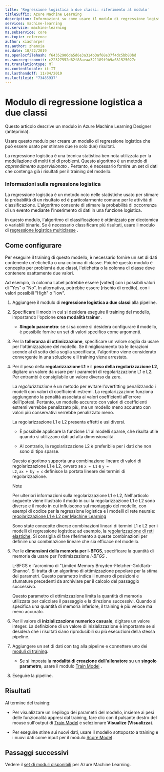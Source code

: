 ```yaml
---
title: 'Regressione logistica a due classi: riferimento al modulo'
titleSuffix: Azure Machine Learning
description: Informazioni su come usare il modulo di regressione logistica a due classi in Azure Machine Learning per creare un modello di regressione logistica che può essere usato per stimare due (e solo due) risultati.
services: machine-learning
ms.service: machine-learning
ms.subservice: core
ms.topic: reference
author: xiaoharper
ms.author: zhanxia
ms.date: 10/22/2019
ms.openlocfilehash: f64352906da5d6e3a314b3af68e37f4dc5bb80bd
ms.sourcegitcommit: c22327552d62f88aeaa321189f9b9a631525027c
ms.translationtype: MT
ms.contentlocale: it-IT
ms.lasthandoff: 11/04/2019
ms.locfileid: "73485937"
---
```

# <a name="two-class-logistic-regression-module"></a>Modulo di regressione logistica a due classi

Questo articolo descrive un modulo in Azure Machine Learning Designer (anteprima).

Usare questo modulo per creare un modello di regressione logistica che può essere usato per stimare due (e solo due) risultati. 

La regressione logistica è una tecnica statistica ben nota utilizzata per la modellazione di molti tipi di problemi. Questo algoritmo è un metodo di *apprendimento supervisionato* .  Pertanto, è necessario fornire un set di dati che contenga già i risultati per il training del modello.  

### <a name="about-logistic-regression"></a>Informazioni sulla regressione logistica  

La regressione logistica è un metodo noto nelle statistiche usato per stimare la probabilità di un risultato ed è particolarmente comune per le attività di classificazione. L'algoritmo consente di stimare la probabilità di occorrenza di un evento mediante l'inserimento di dati in una funzione logistica.
  
In questo modulo, l'algoritmo di classificazione è ottimizzato per dicotomica o variabili binarie. Se è necessario classificare più risultati, usare il modulo di [regressione logistica multiclasse](./multiclass-logistic-regression.md) .

##  <a name="how-to-configure"></a>Come configurare  

Per eseguire il training di questo modello, è necessario fornire un set di dati contenente un'etichetta o una colonna di classe. Poiché questo modulo è concepito per problemi a due classi, l'etichetta o la colonna di classe deve contenere esattamente due valori. 

Ad esempio, la colonna Label potrebbe essere [voted] con i possibili valori di "Yes" o "No". In alternativa, potrebbe essere [rischio di credito], con i valori possibili "High" o "low". 
  
1.  Aggiungere il modulo di **regressione logistica a due classi** alla pipeline.  
  
2.  Specificare il modo in cui si desidera eseguire il training del modello, impostando l'opzione **crea modalità trainer** .  
  
    -   **Singolo parametro**: se si sa come si desidera configurare il modello, è possibile fornire un set di valori specifico come argomenti.  
  
3.  Per la **tolleranza di ottimizzazione**, specificare un valore soglia da usare per l'ottimizzazione del modello. Se il miglioramento tra le iterazioni scende al di sotto della soglia specificata, l'algoritmo viene considerato convergente in una soluzione e il training viene arrestato.  
  
4.  Per il peso della **regolarizzazione L1** e il **peso della regolarizzazione L2**, digitare un valore da usare per i parametri di regolarizzazione L1 e L2. Per entrambi è consigliabile un valore diverso da zero.  
  
     La *regolarizzazione* è un metodo per evitare l'overfitting penalizzando i modelli con valori di coefficienti estremi. La regolarizzazione funziona aggiungendo la penalità associata ai valori coefficienti all'errore dell'ipotesi. Pertanto, un modello accurato con valori di coefficienti estremi verrebbe penalizzato più, ma un modello meno accurato con valori più conservativi verrebbe penalizzato meno.  
  
     La regolarizzazione L1 e L2 presenta effetti e usi diversi.  
  
    -   È possibile applicare la funzione L1 ai modelli sparse, che risulta utile quando si utilizzano dati ad alta dimensionalità.  
  
    -   Al contrario, la regolarizzazione L2 è preferibile per i dati che non sono di tipo sparse.  
  
     Questo algoritmo supporta una combinazione lineare di valori di regolarizzazione L1 e L2, ovvero se <code>x = L1</code> e <code>y = L2</code>, <code>ax + by = c</code> definisce la portata lineare dei termini di regolarizzazione.  
  
    > [!NOTE]
    >  Per ulteriori informazioni sulla regolarizzazione L1 e L2, Nell'articolo seguente viene illustrato il modo in cui la regolarizzazione L1 e L2 sono diverse e il modo in cui influiscono sul montaggio del modello, con esempi di codice per la regressione logistica e i modelli di rete neurale: [regolarizzazione L1 e L2 per Machine Learning](https://msdn.microsoft.com/magazine/dn904675.aspx)  
    >
    > Sono state concepite diverse combinazioni lineari di termini L1 e L2 per i modelli di regressione logistica: ad esempio, la [regolarizzazione di reti elastiche](https://wikipedia.org/wiki/Elastic_net_regularization). Si consiglia di fare riferimento a queste combinazioni per definire una combinazione lineare che sia efficace nel modello.
      
5.  Per le **dimensioni della memoria per l-BFGS**, specificare la quantità di memoria da usare per l'ottimizzazione *l-BFGS* .  
  
     L-BFGS è l'acronimo di "Limited Memory Broyden-Fletcher-Goldfarb-Shanno". Si tratta di un algoritmo di ottimizzazione popolare per la stima dei parametri. Questo parametro indica il numero di posizioni e sfumature precedenti da archiviare per il calcolo del passaggio successivo.  
  
     Questo parametro di ottimizzazione limita la quantità di memoria utilizzata per calcolare il passaggio e la direzione successivi. Quando si specifica una quantità di memoria inferiore, il training è più veloce ma meno accurato.  
  
6.  Per il valore di **inizializzazione numerico casuale**, digitare un valore integer. La definizione di un valore di inizializzazione è importante se si desidera che i risultati siano riproducibili su più esecuzioni della stessa pipeline.  
  
  
8. Aggiungere un set di dati con tag alla pipeline e connettere uno dei [moduli di training](module-reference.md).  
  
    -   Se si imposta la **modalità di creazione dell'allenatore** su un **singolo parametro**, usare il modulo [Train Model](./train-model.md) .  
  
9. Eseguire la pipeline.  
  
## <a name="results"></a>Risultati

Al termine del training:

+ Per visualizzare un riepilogo dei parametri del modello, insieme ai pesi delle funzionalità appresi dal training, fare clic con il pulsante destro del mouse sull'output di [Train Model](./train-model.md) e selezionare **Visualize (Visualizza**).   
  
+ Per eseguire stime sui nuovi dati, usare il modello sottoposto a training e i nuovi dati come input per il modulo [Score Model](./score-model.md) . 


## <a name="next-steps"></a>Passaggi successivi

Vedere il [set di moduli disponibili](module-reference.md) per Azure Machine Learning. 